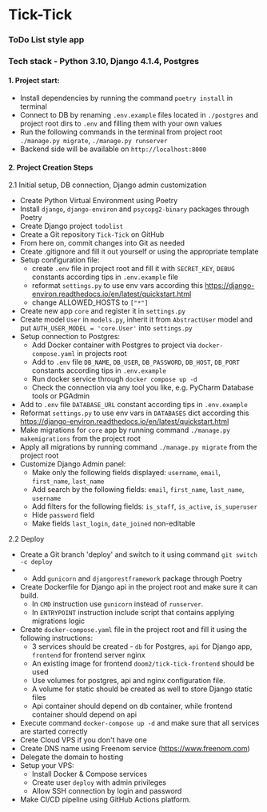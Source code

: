 # Tick-Tick
### ToDo List style app
### Tech stack - Python 3.10, Django 4.1.4, Postgres

#### 1. Project start:
   * Install dependencies by running the command `poetry install` in terminal
   * Connect to DB by renaming `.env.example` files located in `./postgres` and project root dirs to `.env` and filling them with your own values
   * Run the following commands in the terminal from project root `./manage.py migrate`, `./manage.py runserver`
   * Backend side will be available on `http://localhost:8000`
&nbsp;
#### 2. Project Creation Steps
2.1 Initial setup, DB connection, Django admin customization
   * Create Python Virtual Environment using Poetry
   * Install `django`, `django-environ` and `psycopg2-binary` packages through Poetry
   * Create Django project `todolist`
   * Create a Git repository `Tick-Tick` on GitHub
   * From here on, commit changes into Git as needed
   * Create .gitignore and fill it out yourself or using the appropriate template
   * Setup configuration file:
     * create `.env` file in project root and fill it with `SECRET_KEY`, `DEBUG` constants according tips in `.env.example` file
     * reformat `settings.py` to use env vars according this https://django-environ.readthedocs.io/en/latest/quickstart.html
     * change ALLOWED_HOSTS to `["*"]`
   * Create new app `core` and register it in `settings.py`
   * Create model `User` in `models.py`, inherit it from `AbstractUser` model and put `AUTH_USER_MODEL = 'core.User'` into `settings.py`
   * Setup connection to Postgres:
     * Add Docker container with Postgres to project via `docker-compose.yaml` in projects root
     * Add to `.env` file `DB_NAME`, `DB_USER`, `DB_PASSWORD`, `DB_HOST`, `DB_PORT` constants according tips in `.env.example`
     * Run docker service through `docker compose up -d`
     * Check the connection via any tool you like, e.g. PyCharm Database tools or PGAdmin
   * Add to `.env` file `DATABASE_URL` constant according tips in `.env.example`
   * Reformat `settings.py` to use env vars in `DATABASES` dict according this https://django-environ.readthedocs.io/en/latest/quickstart.html
   * Make migrations for `core` app by running command `./manage.py makemigrations` from the project root
   * Apply all migrations by running command `./manage.py migrate` from the project root
   * Customize Django Admin panel:
     * Make only the following fields displayed: `username`, `email`, `first_name`, `last_name`
     * Add search by the following fields: `email`, `first_name`, `last_name`, `username`
     * Add filters for the following fields: `is_staff`, `is_active`, `is_superuser`
     * Hide `password` field
     * Make fields `last_login`, `date_joined` non-editable

2.2 Deploy
* Create a Git branch 'deploy' and switch to it using command `git switch -c deploy`
* * Add `gunicorn` and `djangorestframework` package through Poetry
* Create Dockerfile for Django api in the project root and make sure it can build.
  * In `CMD` instruction use `gunicorn` instead of `runserver`.
  * In `ENTRYPOINT` instruction include script that contains applying migrations logic
* Create `docker-compose.yaml` file in the project root and fill it using the following instructions:
  * 3 services should be created - `db` for Postgres, `api` for Django app, `frontend` for frontend server nginx
  * An existing image for frontend `doom2/tick-tick-frontend` should be used
  * Use volumes for postgres, api and nginx configuration file.
  * A volume for static should be created as well to store Django static files
  * Api container should depend on db container, while frontend container should depend on api
* Execute command `docker-compose up -d` and make sure that all services are started correctly
* Crete Cloud VPS if you don't have one
* Create DNS name using Freenom service (https://www.freenom.com)
* Delegate the domain to hosting
* Setup your VPS:
  * Install Docker & Compose services
  * Create user `deploy` with admin privileges
  * Allow SSH connection by login and password
* Make CI/CD pipeline using GitHub Actions platform.